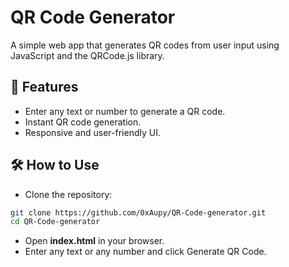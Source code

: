 # QR Code Generator
A simple web app that generates QR codes from user input using JavaScript and the QRCode.js library.

## 🚀 Features
- Enter any text or number to generate a QR code.
- Instant QR code generation.
- Responsive and user-friendly UI.

## 🛠️ How to Use

- Clone the repository:
```sh
git clone https://github.com/0xAupy/QR-Code-generator.git
cd QR-Code-generator
```
- Open **index.html** in your browser.
- Enter any text or any number and click Generate QR Code.
